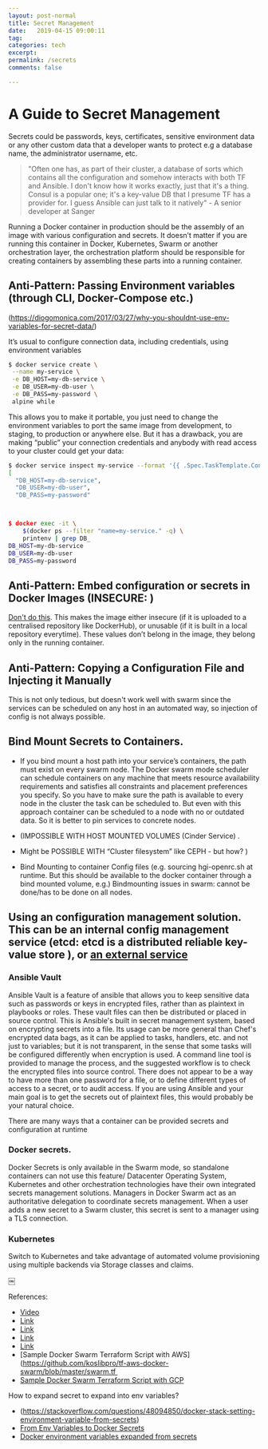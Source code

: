 ```yaml
---
layout: post-normal
title: Secret Management
date:   2019-04-15 09:00:11
tag: 
categories: tech
excerpt: 
permalink: /secrets
comments: false

---
```




# A Guide to Secret Management

Secrets could be passwords, keys, certificates, sensitive environment data or any other custom data that a developer wants to protect e.g a database name, the administrator username, etc.


> "Often one has, as part of their cluster, a database of sorts which contains all the configuration and somehow interacts with both TF and Ansible. I don't know how it works exactly, just that it's a thing. Consul is a popular one; it's a key-value DB that I presume TF has a provider for. I guess Ansible can just talk to it natively" - A senior developer at Sanger



Running a Docker container in production should be the assembly of an image with various configuration and secrets. It doesn’t matter if you are running this container in Docker, Kubernetes, Swarm or another orchestration layer, the orchestration platform should be responsible for creating containers by assembling these parts into a running container.



## Anti-Pattern: Passing Environment variables (through CLI, Docker-Compose etc.)

(https://diogomonica.com/2017/03/27/why-you-shouldnt-use-env-variables-for-secret-data/)

It’s usual to configure connection data, including credentials, using environment variables 

```bash
$ docker service create \
 --name my-service \
 -e DB_HOST=my-db-service \
 -e DB_USER=my-db-user \
 -e DB_PASS=my-password \
 alpine while
```

This allows you to make it portable, you just need to change the environment variables to port the same image from development, to staging, to production or anywhere else.
But it has a drawback, you are making “public” your connection credentials and anybody with read access to your cluster could get your data:

```bash
$ docker service inspect my-service --format '{{ .Spec.TaskTemplate.ContainerSpec.Env | json }}' | jq
[
  "DB_HOST=my-db-service",
  "DB_USER=my-db-user",
  "DB_PASS=my-password"



$ docker exec -it \
    $(docker ps --filter "name=my-service." -q) \
    printenv | grep DB_
DB_HOST=my-db-service
DB_USER=my-db-user
DB_PASS=my-password
```
## Anti-Pattern: Embed configuration or secrets in Docker Images  (INSECURE: ) 

 [Don't do this](https://medium.com/@mccode/dont-embed-configuration-or-secrets-in-docker-images-7b2e0f916fdd). This makes the image either insecure (if it is uploaded to a centralised repository like DockerHub), or unusable (if it is built in a local repository everytime). These values don’t belong in the image, they belong only in the running container.



## Anti-Pattern:  Copying a Configuration File and Injecting it Manually 

This is not only tedious, but doesn't work well with swarm since the services can be scheduled on any host in an automated way, so injection of config is not always possible.

## Bind Mount Secrets to Containers. 

- If you bind mount a host path into your service’s containers, the path must exist on every swarm node. The Docker swarm mode scheduler can schedule containers on any machine that meets resource availability requirements and satisfies all constraints and placement preferences you specify. So you have to make sure the path is available to every node in the cluster the task can be scheduled to. But even with this approach container can be scheduled to a node with no or outdated data. So it is better to pin services to concrete nodes.

-  (IMPOSSIBLE WITH HOST MOUNTED VOLUMES (Cinder Service) . 
-  Might be POSSIBLE WITH “Cluster filesystem” like CEPH - but how? )
-  Bind Mounting to container Config files (e.g. sourcing hgi-openrc.sh at runtime. But this should be available to the docker container through a bind mounted volume, e.g.) Bindmounting issues in swarm: cannot be done/has to be done on all nodes.  

## Using an configuration management solution. This can be an internal config management service (etcd: etcd is a distributed reliable key-value store ), or [an external service](https://gist.github.com/maxvt/bb49a6c7243163b8120625fc8ae3f3cd)

### Ansible Vault


Ansible Vault is a feature of ansible that allows you to keep sensitive data such as passwords or keys in encrypted files, rather than as plaintext in playbooks or roles. These vault files can then be distributed or placed in source control.
This is Ansible's built in secret management system, based on encrypting secrets into a file. Its usage can be more general than Chef's encrypted data bags, as it can be applied to tasks, handlers, etc. and not just to variables; but it is not transparent, in the sense that some tasks will be configured differently when encryption is used. A command line tool is provided to manage the process, and the suggested workflow is to check the encrypted files into source control. There does not appear to be a way to have more than one password for a file, or to define different types of access to a secret, or to audit access.
If you are using Ansible and your main goal is to get the secrets out of plaintext files, this would probably be your natural choice.


There are many ways that a container can be provided secrets and configuration at runtime

### Docker secrets. 

Docker Secrets is only available in the Swarm mode, so standalone containers can not use this feature/ Datacenter Operating System, Kubernetes and other orchestration technologies have their own integrated secrets management solutions. Managers in Docker Swarm act as an authoritative delegation to coordinate secrets management.
When a user adds a new secret to a Swarm cluster, this secret is sent to a manager using a TLS connection.



### Kubernetes

Switch to Kubernetes and take advantage of automated volume provisioning using multiple backends via Storage classes and claims.

￼


References:

- [Video](https://www.youtube.com/watch?v=OUSvv2maMYI&feature=youtu.be)
- [Link](https://www.hashicorp.com/resources/securing-container-secrets-vault)
- [Link](https://github.com/moby/moby/issues/26944)
- [Link](https://github.com/moby/moby/issues/24430)
- [Link](https://github.com/docker/compose/issues/5523)
- [Sample Docker Swarm Terraform Script with AWS](https://github.com/koslibpro/tf-aws-docker-swarm/blob/master/swarm.tf 
- [Sample Docker Swarm Terraform Script with GCP](https://read.acloud.guru/deploy-a-docker-swarm-cluster-on-gcp-with-terraform-dc1c40bb062e)

How to expand secret to expand into env variables?

- (https://stackoverflow.com/questions/48094850/docker-stack-setting-environment-variable-from-secrets)
- [From Env Variables to Docker Secrets](https://medium.com/lucjuggery/from-env-variables-to-docker-secrets-bc8802cacdfd)
- [Docker environment variables expanded from secrets](https://medium.com/@basi/docker-environment-variables-expanded-from-secrets-8fa70617b3bc)
